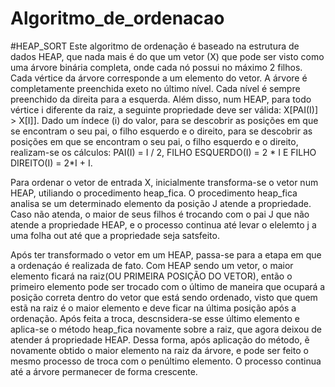 # Algoritmo_de_ordenacao

#HEAP_SORT
  Este algoritmo de ordenação é baseado na estrutura de dados HEAP, que nada mais é do que um vetor (X) que pode ser visto como uma árvore binária completa, onde cada nó possui no máximo 2 filhos. Cada vértice da árvore corresponde a um elemento do vetor. A árvore é completamente preenchida exeto no último nível. Cada nível é sempre preenchido da direita para a esquerda. Além disso, num HEAP, para todo vértice i diferente da raiz, a seguinte propriedade deve ser válida: X[PAI(I)] > X[I]].
  Dado um índece (i) do valor, para se descobrir as posições em que se encontram o seu pai, o filho esquerdo e o direito, para se descobrir as posições em que se encontram o seu pai, o filho esquerdo e o direito, realizam-se os cálculos: PAI(I) = I / 2, FILHO ESQUERDO(I) = 2 * I E FILHO DIREITO(I) = 2*I + I. 
  
  Para ordenar o vetor de entrada X, inicialmente transforma-se o vetor num HEAP, utiliando o procedimento heap_fica. O procedimento heap_fica analisa se um determinado elemento da posição J atende a propriedade. Caso não atenda, o maior de seus filhos é trocando com o pai J que não atende a propriedade HEAP, e o processo continua até levar o elelemto j a uma folha out até que a propriedade seja satsfeito.
  
  Após ter transformado o vetor em um HEAP, passa-se para a etapa em que a ordenaçáo é realizada de fato. Com HEAP sendo um vetor, o maior elemento ficará na raiz(OU PRIMEIRA POSIÇÃO DO VETOR), então o primeiro elemento pode ser trocado com o último de maneira que ocupará a posição correta dentro do vetor que está sendo ordenado, visto que quem estã na raiz é o maior elemento e deve ficar na última posição após a ordenação. Após feita a troca, descnsidera-se esse último elemento e aplica-se o método heap_fica novamente sobre a raiz, que agora deixou de atender á propriedade HEAP. Dessa forma, após aplicação do método, ẽ novamente obtido o maior elemento na raiz da árvore, e pode ser feito o mesmo processo de troca com o penúltimo elemento. O processo continua até a árvore permanecer de forma crescente.
